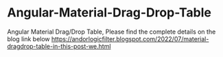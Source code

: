 # Angular-Material-Drag-Drop-Table
Angular Material Drag/Drop Table,
Please find the complete details on the blog link below
https://andorlogicfilter.blogspot.com/2022/07/material-dragdrop-table-in-this-post-we.html

